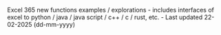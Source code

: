 Excel 365 new functions examples / explorations - includes interfaces of excel to python / java / java script / c++ / c / rust, etc. - Last updated 22-02-2025 (dd-mm-yyyy) 
